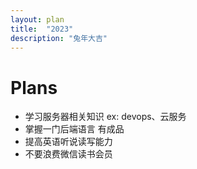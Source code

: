 ```yaml
---
layout: plan
title:  "2023"
description: "兔年大吉"
---
```


# Plans

* 学习服务器相关知识 ex: devops、云服务
* 掌握一门后端语言 有成品
* 提高英语听说读写能力
* 不要浪费微信读书会员

